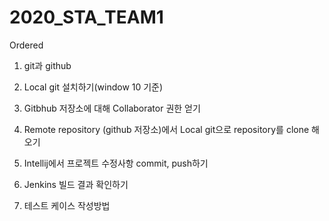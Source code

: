 # 2020_STA_TEAM1

Ordered
1. git과 github

2. Local git 설치하기(window 10 기준)

3. Gitbhub 저장소에 대해 Collaborator 권한 얻기

4. Remote repository (github 저장소)에서 Local git으로 repository를 clone 해오기

5. Intellij에서 프로젝트 수정사항 commit, push하기

6. Jenkins 빌드 결과 확인하기

7. 테스트 케이스 작성방법
